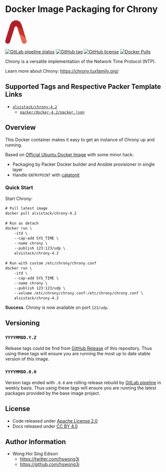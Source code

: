 # Docker Image Packaging for Chrony

<a href="https://alvistack.com" title="AlviStack" target="_blank"><img src="/alvistack.svg" height="75" alt="AlviStack"></a>

[![GitLab pipeline
status](https://img.shields.io/gitlab/pipeline/alvistack/docker-chrony/master)](https://gitlab.com/alvistack/docker-chrony/-/pipelines)
[![GitHub
tag](https://img.shields.io/github/tag/alvistack/docker-chrony.svg)](https://github.com/alvistack/docker-chrony/tags)
[![GitHub
license](https://img.shields.io/github/license/alvistack/docker-chrony.svg)](https://github.com/alvistack/docker-chrony/blob/master/LICENSE)
[![Docker
Pulls](https://img.shields.io/docker/pulls/alvistack/chrony-4.2.svg)](https://hub.docker.com/r/alvistack/chrony-4.2)

Chrony is a versatile implementation of the Network Time Protocol (NTP).

Learn more about Chrony: <https://chrony.tuxfamily.org/>

## Supported Tags and Respective Packer Template Links

-   [`alvistack/chrony-4.2`](https://hub.docker.com/r/alvistack/chrony-4.2)
    -   [`packer/docker-4.2/packer.json`](https://github.com/alvistack/docker-chrony/blob/master/packer/docker-4.2/packer.json)

## Overview

This Docker container makes it easy to get an instance of Chrony up and
running.

Based on [Official Ubuntu Docker
Image](https://hub.docker.com/_/ubuntu/) with some minor hack:

-   Packaging by Packer Docker builder and Ansible provisioner in single
    layer
-   Handle `ENTRYPOINT` with
    [catatonit](https://github.com/openSUSE/catatonit)

### Quick Start

Start Chrony:

    # Pull latest image
    docker pull alvistack/chrony-4.2

    # Run as detach
    docker run \
        -itd \
        --cap-add SYS_TIME \
        --name chrony \
        --publish 123:123/udp \
        alvistack/chrony-4.2

    # Run with custom /etc/chrony/chrony.conf
    docker run \
        -itd \
        --cap-add SYS_TIME \
        --name chrony \
        --publish 123:123/udp \
        --volume /etc/chrony/chrony.conf:/etc/chrony/chrony.conf \
        alvistack/chrony-4.2

**Success**. Chrony is now available on port `123/udp`.

## Versioning

### `YYYYMMDD.Y.Z`

Release tags could be find from [GitHub
Release](https://github.com/alvistack/docker-chrony/tags) of this
repository. Thus using these tags will ensure you are running the most
up to date stable version of this image.

### `YYYYMMDD.0.0`

Version tags ended with `.0.0` are rolling release rebuild by [GitLab
pipeline](https://gitlab.com/alvistack/docker-chrony/-/pipelines) in
weekly basis. Thus using these tags will ensure you are running the
latest packages provided by the base image project.

## License

-   Code released under [Apache License 2.0](LICENSE)
-   Docs released under [CC BY
    4.0](http://creativecommons.org/licenses/by/4.0/)

## Author Information

-   Wong Hoi Sing Edison
    -   <https://twitter.com/hswong3i>
    -   <https://github.com/hswong3i>

